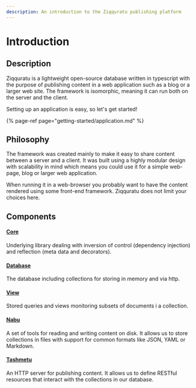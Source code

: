 ```yaml
---
description: An introduction to the Ziqquratu publishing platform
---
```


# Introduction

## Description

Ziqquratu is a lightweight open-source database written in typescript with the purpose of publishing content in a web application such as a blog or a larger web site. The framework is isomorphic, meaning it can run both on the server and the client.

Setting up an application is easy, so let's get started!

{% page-ref page="getting-started/application.md" %}

## Philosophy

The framework was created mainly to make it easy to share content between a server and a client. It was built using a highly modular design with scalability in mind which means you could use it for a simple web-page, blog or larger web application.

When running it in a web-browser you probably want to have the content rendered using some front-end framework. Ziqquratu does not limit your choices here.

## Components

#### [Core](ziqquratu/core/)

Underlying library dealing with inversion of control \(dependency injection\) and reflection \(meta data and decorators\).

#### [Database](ziqquratu/database/)

The database including collections for storing in memory and via http.

#### [View](ziqquratu/views/) <a id="view"></a>

Stored queries and views monitoring subsets of documents i a collection.

#### [Nabu](nabu.md)

A set of tools for reading and writing content on disk. It allows us to store collections in files with support for common formats like JSON, YAML or Markdown.

#### [Tashmetu](tashmetu.md)

An HTTP server for publishing content. It allows us to define RESTful resources that interact with the collections in our database.



